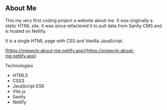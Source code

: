## About Me
This my very first coding project a website about me. It was originally a static HTML site.
It was since refactored it to pull data from Sanity CMS and is hosted on Netlify.

It is a single HTML page with CSS and Vanilla JavaScript.

[https://prework-about-me.netlify.app](https://prework-about-me.netlify.app)

Technologies
- HTML5
- CSS3
- JavaScript ES6
- Vite.js
- Sanity
- Netlify